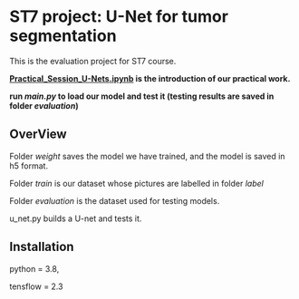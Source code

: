 # ST7 project: U-Net for tumor segmentation

This is the evaluation project for ST7 course.

**[Practical_Session_U-Nets.ipynb](https://github.com/XinjianOUYANG/UNet-ST7/blob/master/Pratical_Session_U_Nets.ipynb) is the introduction of our practical work.**

**run *main.py* to load our model and test it (testing results are saved in folder *evaluation*)**

## OverView

Folder *weight* saves the model we have trained, and the model is saved in h5 format.

Folder *train* is our dataset whose pictures are labelled in folder *label*

Folder *evaluation* is the dataset used for testing models.

u_net.py builds a U-net and tests it.


## Installation

python = 3.8,

tensflow = 2.3
